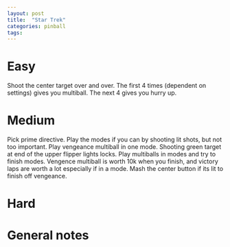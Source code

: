 ```yaml
---
layout: post
title:  "Star Trek"
categories: pinball
tags: 
---
```


# Easy
Shoot the center target over and over. The first 4 times (dependent on settings) gives you multiball. The next 4 gives you hurry up.

# Medium
Pick prime directive. Play the modes if you can by shooting lit shots, but not too important. Play vengeance multiball in one mode. Shooting green target at end of the upper flipper lights locks. Play multiballs in modes and try to finish modes. Vengence multiball is worth 10k when you finish, and victory laps are worth a lot especially if in a mode. Mash the center button if its lit to finish off vengeance.

# Hard
# General notes


